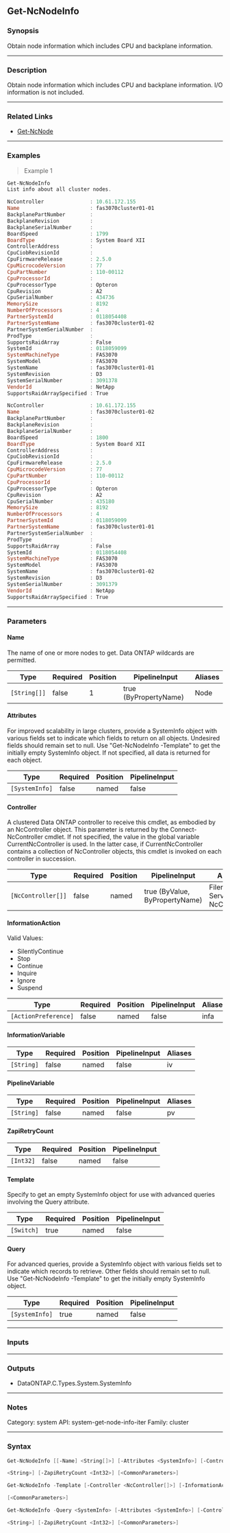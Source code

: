 Get-NcNodeInfo
--------------

### Synopsis
Obtain node information which includes CPU and backplane information.

---

### Description

Obtain node information which includes CPU and backplane information.  I/O information is not included.

---

### Related Links
* [Get-NcNode](Get-NcNode)

---

### Examples
> Example 1

```PowerShell
Get-NcNodeInfo
List info about all cluster nodes.

NcController               : 10.61.172.155
Name                       : fas3070cluster01-01
BackplanePartNumber        :
BackplaneRevision          :
BackplaneSerialNumber      :
BoardSpeed                 : 1799
BoardType                  : System Board XII
ControllerAddress          :
CpuCiobRevisionId          :
CpuFirmwareRelease         : 2.5.0
CpuMicrocodeVersion        : 77
CpuPartNumber              : 110-00112
CpuProcessorId             :
CpuProcessorType           : Opteron
CpuRevision                : A2
CpuSerialNumber            : 434736
MemorySize                 : 8192
NumberOfProcessors         : 4
PartnerSystemId            : 0118054408
PartnerSystemName          : fas3070cluster01-02
PartnerSystemSerialNumber  :
ProdType                   :
SupportsRaidArray          : False
SystemId                   : 0118059099
SystemMachineType          : FAS3070
SystemModel                : FAS3070
SystemName                 : fas3070cluster01-01
SystemRevision             : D3
SystemSerialNumber         : 3091378
VendorId                   : NetApp
SupportsRaidArraySpecified : True

NcController               : 10.61.172.155
Name                       : fas3070cluster01-02
BackplanePartNumber        :
BackplaneRevision          :
BackplaneSerialNumber      :
BoardSpeed                 : 1800
BoardType                  : System Board XII
ControllerAddress          :
CpuCiobRevisionId          :
CpuFirmwareRelease         : 2.5.0
CpuMicrocodeVersion        : 77
CpuPartNumber              : 110-00112
CpuProcessorId             :
CpuProcessorType           : Opteron
CpuRevision                : A2
CpuSerialNumber            : 435180
MemorySize                 : 8192
NumberOfProcessors         : 4
PartnerSystemId            : 0118059099
PartnerSystemName          : fas3070cluster01-01
PartnerSystemSerialNumber  :
ProdType                   :
SupportsRaidArray          : False
SystemId                   : 0118054408
SystemMachineType          : FAS3070
SystemModel                : FAS3070
SystemName                 : fas3070cluster01-02
SystemRevision             : D3
SystemSerialNumber         : 3091379
VendorId                   : NetApp
SupportsRaidArraySpecified : True

```

---

### Parameters
#### **Name**
The name of one or more nodes to get.  Data ONTAP wildcards are permitted.

|Type        |Required|Position|PipelineInput        |Aliases|
|------------|--------|--------|---------------------|-------|
|`[String[]]`|false   |1       |true (ByPropertyName)|Node   |

#### **Attributes**
For improved scalability in large clusters, provide a SystemInfo object with various fields set to indicate which fields to return on all objects.  Undesired fields should remain set to null.  Use "Get-NcNodeInfo -Template" to get the initially empty SystemInfo object.  If not specified, all data is returned for each object.

|Type          |Required|Position|PipelineInput|
|--------------|--------|--------|-------------|
|`[SystemInfo]`|false   |named   |false        |

#### **Controller**
A clustered Data ONTAP controller to receive this cmdlet, as embodied by an NcController object.  This parameter is returned by the Connect-NcController cmdlet.  If not specified, the value in the global variable CurrentNcController is used.  In the latter case, if CurrentNcController contains a collection of NcController objects, this cmdlet is invoked on each controller in succession.

|Type              |Required|Position|PipelineInput                 |Aliases                          |
|------------------|--------|--------|------------------------------|---------------------------------|
|`[NcController[]]`|false   |named   |true (ByValue, ByPropertyName)|Filer<br/>Server<br/>NcController|

#### **InformationAction**

Valid Values:

* SilentlyContinue
* Stop
* Continue
* Inquire
* Ignore
* Suspend

|Type                |Required|Position|PipelineInput|Aliases|
|--------------------|--------|--------|-------------|-------|
|`[ActionPreference]`|false   |named   |false        |infa   |

#### **InformationVariable**

|Type      |Required|Position|PipelineInput|Aliases|
|----------|--------|--------|-------------|-------|
|`[String]`|false   |named   |false        |iv     |

#### **PipelineVariable**

|Type      |Required|Position|PipelineInput|Aliases|
|----------|--------|--------|-------------|-------|
|`[String]`|false   |named   |false        |pv     |

#### **ZapiRetryCount**

|Type     |Required|Position|PipelineInput|
|---------|--------|--------|-------------|
|`[Int32]`|false   |named   |false        |

#### **Template**
Specify to get an empty SystemInfo object for use with advanced queries involving the Query attribute.

|Type      |Required|Position|PipelineInput|
|----------|--------|--------|-------------|
|`[Switch]`|true    |named   |false        |

#### **Query**
For advanced queries, provide a SystemInfo object with various fields set to indicate which records to retrieve.  Other fields should remain set to null.  Use "Get-NcNodeInfo -Template" to get the initially empty SystemInfo object.

|Type          |Required|Position|PipelineInput|
|--------------|--------|--------|-------------|
|`[SystemInfo]`|true    |named   |false        |

---

### Inputs

---

### Outputs
* DataONTAP.C.Types.System.SystemInfo

---

### Notes
Category: system
API: system-get-node-info-iter
Family: cluster

---

### Syntax
```PowerShell
Get-NcNodeInfo [[-Name] <String[]>] [-Attributes <SystemInfo>] [-Controller <NcController[]>] [-InformationAction <ActionPreference>] [-InformationVariable <String>] [-PipelineVariable 
```
```PowerShell
<String>] [-ZapiRetryCount <Int32>] [<CommonParameters>]
```
```PowerShell
Get-NcNodeInfo -Template [-Controller <NcController[]>] [-InformationAction <ActionPreference>] [-InformationVariable <String>] [-PipelineVariable <String>] [-ZapiRetryCount <Int32>] 
```
```PowerShell
[<CommonParameters>]
```
```PowerShell
Get-NcNodeInfo -Query <SystemInfo> [-Attributes <SystemInfo>] [-Controller <NcController[]>] [-InformationAction <ActionPreference>] [-InformationVariable <String>] [-PipelineVariable 
```
```PowerShell
<String>] [-ZapiRetryCount <Int32>] [<CommonParameters>]
```
